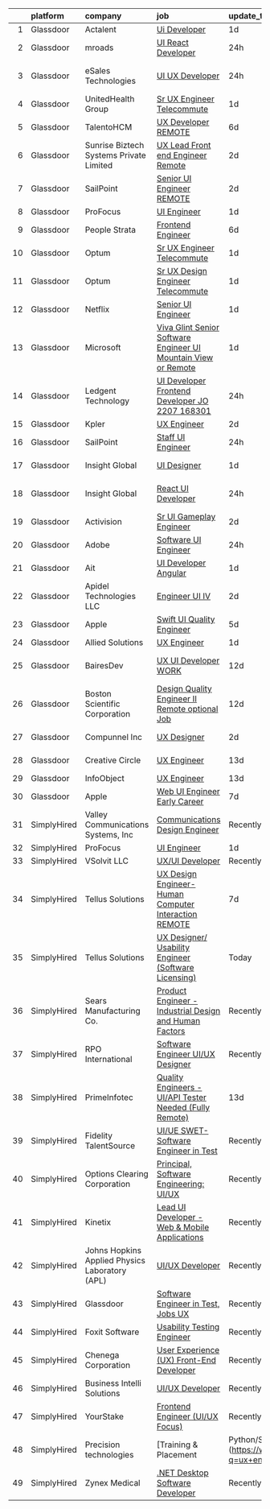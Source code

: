 

|    | platform    | company                                        | job                                                                                                                                                                                                                                                                                                                                                                                                                                                                                                                                                                                                                                                                                                                                                                                                                                                                                                                                                                                                                                                                                                                                                                                                                                                                                                                                                   | update_time   | location                |
|---:|:------------|:-----------------------------------------------|:------------------------------------------------------------------------------------------------------------------------------------------------------------------------------------------------------------------------------------------------------------------------------------------------------------------------------------------------------------------------------------------------------------------------------------------------------------------------------------------------------------------------------------------------------------------------------------------------------------------------------------------------------------------------------------------------------------------------------------------------------------------------------------------------------------------------------------------------------------------------------------------------------------------------------------------------------------------------------------------------------------------------------------------------------------------------------------------------------------------------------------------------------------------------------------------------------------------------------------------------------------------------------------------------------------------------------------------------------|:--------------|:------------------------|
|  1 | Glassdoor   | Actalent                                       | [Ui Developer](https://www.glassdoor.com/partner/jobListing.htm?pos=114&ao=1110586&s=58&guid=00000181fb7c1a35b9ada16c30c371d8&src=GD_JOB_AD&t=SR&vt=w&ea=1&cs=1_796f34ad&cb=1657781623948&jobListingId=1008000453537&cpc=8795CF9063CD573D&jrtk=3-0-1g7tno6plkhor801-1g7tno6q4imbe800-2066d80aec92f782--6NYlbfkN0ChYVx_I3yfZ_JDY3EFoivtqvi_stwnZ_kRt8Dowt_l_d1ydueao4NE-oUleRJ4yhji_br95_yv0hM7bLBr-LoO78_X2ou24Aqz4LPb33FWYMI7gVKraETUsDuiM3tunB_HKyCvujNKjLBljFYPDXE5LDFAiLwH91_Lyk4bL9XGnQVp1KGF9pIBhn89HrtB6FAbXcwMSpKfcGLqelUfVGl44gnpaJjV8SRJaZvjCkGbo6r7iovgSA5Ii2YfbnRolFR3CaB1Pk0OKAAKbNVvEmgnz_BKWVCQKKNTfRAuUo99uKDhALIpD6xfcET18NayS8oNpVfMWvxp_K_q-fe5BgTGLfivoWyaHmglxpCCxN8DI2Fv8ywW6c_0qxVNVBYt8XEOUn9XC6Jpi4TSf6QJuKeTIJf6dtqFqRrqadNNIQbSch3mLzsniA-TzUsb0eb-0EcDwT6NxTaYhXZwXkOIFAxKtLAKGAQyW7scpQ14qsfJxagnFSYuYMJraCDjpyX6BCZgR1mmkaCcxQ-eL54qX4fZxiHawLElPqjPkocPgSDvqLT2URyXejBapmdu5J2ZxfeWvVEw8Xx8cuiTksHxn3qMqptaLlCRBPdmkyn6__5f8GKkFK51SEJX6M0fg7IYDf6iOZV5s3AL1jNNWr_5IF-QzXwSMPpixEtuB1z1awi61ifswwjTqs5yNnWx26vlDGlWdGdue96i5DC4R15SkiFDuUnYv6uYHvL7_SX2vtF8SAYXbWB_oKvpSGL4atfGH8oW-2hXuZlmqpIUdvVYGw7Zi82JSI0OIaNVIR948NUKqqG4GLUPb-pmlR5rSC_mky5voxo0tK1T-zpXhpl0U2eQPEb3ddOifDxAa8rbcbyrptDOP2-kX1DKs-JxVIa0YCm-RN77KhjAzDZc0_wx8WWM_vizn_x21eqq-XkKSWpq3e2jP8LfsJ0qrToyEmFknfbuQuBCIli-Paq2n3fnHXSDj17c8RnK3hg%3D) | 1d            | Sterling, VA            |
|  2 | Glassdoor   | mroads                                         | [UI React Developer](https://www.glassdoor.com/partner/jobListing.htm?pos=104&ao=1110586&s=58&guid=00000181fb7c1a35b9ada16c30c371d8&src=GD_JOB_AD&t=SR&vt=w&ea=1&cs=1_5f0426d7&cb=1657781623942&jobListingId=1008002559430&cpc=9DC6E4D8324653EE&jrtk=3-0-1g7tno6plkhor801-1g7tno6q4imbe800-6866391cff9efb80--6NYlbfkN0CAgjjGr4XpgOJqds2w5cxKWY20t59WaLgglXJzQDpVV9oA2aon0RVb12f-nK8Mx0GaEpOMwjTMqwYkNLOe_5-bPKzSzlx4P9xwqeEpTXouYCSmMjR-7FnOVLMmqy7WnBUJgfalejUu-nGRYl1xXdgi3ZFtooXSpWOSCtEtNCannuTR5Zq1HH_-TqZCyFUC8fkNErW5JPWzPL_z4cPaBqrKFQp__te5FPRUrls7SbP8GYczTWG8oKYEnRloErWNA2l27TXindTUnWWjueMKnYBv0pt9TxgV5GkcFwCteoa4AluhaY1OWM2pyEecB2cmLunfad5ulhVvD3EbyH9jlX6WU6GRHRCiXi0Ek6FZO5gOo0QZXT1gcKk_k_e5gbVJAIQvn-1wAhb8MpTiDHLDr_Y1u4hdRh7m1Sis30f-7ET2J9OI11onzPXuI47XNurWRhDjIPBMSeEHLMr_PAPGrVb382cJ6Lb_Y4p7NBPN4GmlCN4yKHuxobLoPRKrfXZdY_E%3D)                                                                                                                                                                                                                                                                                                                                                                                                                                                                                           | 24h           | Dallas, TX              |
|  3 | Glassdoor   | eSales Technologies                            | [UI   UX Developer](https://www.glassdoor.com/partner/jobListing.htm?pos=117&ao=1136043&s=58&guid=00000181fb7c1a35b9ada16c30c371d8&src=GD_JOB_AD&t=SR&vt=w&cs=1_b5fbe86c&cb=1657781623949&jobListingId=1008004259182&jrtk=3-0-1g7tno6plkhor801-1g7tno6q4imbe800-b268634f0696299a-)                                                                                                                                                                                                                                                                                                                                                                                                                                                                                                                                                                                                                                                                                                                                                                                                                                                                                                                                                                                                                                                                    | 24h           | West Babylon, NY        |
|  4 | Glassdoor   | UnitedHealth Group                             | [Sr  UX Engineer   Telecommute](https://www.glassdoor.com/partner/jobListing.htm?pos=106&ao=1110586&s=58&guid=00000181fb7c1a35b9ada16c30c371d8&src=GD_JOB_AD&t=SR&vt=w&cs=1_90efafcb&cb=1657781623944&jobListingId=1007999639349&cpc=47CFDC01B3F81FAC&jrtk=3-0-1g7tno6plkhor801-1g7tno6q4imbe800-12b020a5b1c6a6ca--6NYlbfkN0C8O9VKdOj_1Zh75e9_CvYhSsWVxS1Pvi5WUWhsf4w7FOycHcR50Ta-CQORLM6vDVfscXUl9aUy1JOabx_oMsPxtZWfDdZ_taYgUOX8Iow6BWd92x7CIXsFc4_mxp_c6KaXaafmE5bhTJ6KCLB220HceLixkc60HhZugQ2coGXLiyb7VeXvEmwQJMYuWunnQHFtRyBGnT_l8NIjHyetCsnYR-T_KtGn_xU58Kwo8NBLSSqFn8mUC6IzbRbQsaWoFQyer_ZzzzY6B3AsB7rDuWNh9MtUZulIn4NQNDo3KAMOI-iafm_-U9rnX1fm8-Q66t3JEpBmHOfjXhcfHcvsMbc4YKh3FwaiSnt4-dWnVEUXwTVxik3f92UbSNWSKZGU71p6y9wwl_uAMbP2A1BwNkzlNDjXOVfydu7nfP3lsGwCqwOfimLWzSTO)                                                                                                                                                                                                                                                                                                                                                                                                                                                                                                                                                                   | 1d            | Little Rock, AR         |
|  5 | Glassdoor   | TalentoHCM                                     | [UX Developer   REMOTE](https://www.glassdoor.com/partner/jobListing.htm?pos=113&ao=1110586&s=58&guid=00000181fb7c1a35b9ada16c30c371d8&src=GD_JOB_AD&t=SR&vt=w&cs=1_912489c7&cb=1657781623947&jobListingId=1007990640377&cpc=C4A69CCDBB3B9599&jrtk=3-0-1g7tno6plkhor801-1g7tno6q4imbe800-69e601a1d98ac21e--6NYlbfkN0C_SycDmnNWjSnOfNojf-KZh-yXpPzkmZZ6wpMZhR9zB5dLKAJ7UQnWo9NBJTHUaTPuSHqOCgApo8QdfvrvjzZn0SI-ozTqJGpGWm-40dkSe3zrAjRr0NeVOoRed2eJOzPg5ROAdxliP7xP8Xve5q545qfucAXXWCjkkBCm5-2lBpoIoFrWhHeoobabUFv5TuyI8_NyjCwVzif17yFB6wBiAMpTV_PsYaxl3Ti4oBpf-sGdKeNmmgn9A0w3v9EP5_XUaMc3OBXrLNedAxY_a9jPoeF0I1ficAKGcLpFY-y7SF8_bnE4gSLtOfnNuarwtXaUc5z_nlcjh2cqPGQWMStyMEfVvWBGf6VA6iUcXxoKaEO-tvHmd4U3xqZ2xLjsNQrjYPy0TFaQaFmDfPNs_RSKORV6b7utlTG79Ql_HUKt_bryowEPZYYFv8LtzCpX6xfjR9rXr4wiJsM3BWH35TIVfzJDDsIm-RAglFOY22aIYQbe9DMKXvXfoW0MIATFYrqG6BQJVcVY2ID4CZYvmGkUHtBwtBfTOyF3_fs6zkTzmhvnUsoT5mWgpUY8P5pIB20%3D)                                                                                                                                                                                                                                                                                                                                                                                                                             | 6d            | Tysons Corner, VA       |
|  6 | Glassdoor   | Sunrise Biztech Systems Private Limited        | [UX Lead   Front end Engineer   Remote](https://www.glassdoor.com/partner/jobListing.htm?pos=103&ao=1110586&s=58&guid=00000181fb7c1a35b9ada16c30c371d8&src=GD_JOB_AD&t=SR&vt=w&ea=1&cs=1_0d91c1a4&cb=1657781623942&jobListingId=1007997893302&cpc=9908D8D4413DBB8A&jrtk=3-0-1g7tno6plkhor801-1g7tno6q4imbe800-c5b56a3847f9c7d1--6NYlbfkN0CB5V9pKc9dSiWkDOidb3xEy-kN2PCpaZveSm6yQI6kq-7KBZtckO1rVmn7ljZ2wfJwjkj5EoXAVgOOFFJzqjT4UtvcJ69xPGNDUjeUQSIDgoaMtQlIHt4jvpJs9Ls7-y5lN5cvGOp6CFvU13-hf1HycExQs7_JkCVDm2hresv0aSPOUuHMH_fg9LCNDK56BuQ8guKGZvzW5jnlL1_Mh7AeRRI_UV-qqBdNjhOileD9UMhLv7wBtTc8wv0hTq2E5LTTRud17vTazrNNBAS9zSaPA86V-0dy9Gdk4rm154r2q0SSHrMbxuAoAoa_5CPxPr1xui3SLM20Mg9MKVoZnOJgHzOJ0ZIjTKzpk3wuRTTXsqOdCGHBogULJisduDlUytpaPCcvmmqYGhKtANm_E6kA4CUpplXoMUcMBbkxbmP-O4Sh85gVnSMlAEnWppXONRLDptJJDoTjRudpo9-Lj3QWfA7Xd_eIro5TEBlixXpvb4OGwOTEhsXfU0li2i2Ck6f_OhcCV6jMFgazgIgDIaqL)                                                                                                                                                                                                                                                                                                                                                                                                                                                      | 2d            | Remote                  |
|  7 | Glassdoor   | SailPoint                                      | [Senior UI Engineer   REMOTE](https://www.glassdoor.com/partner/jobListing.htm?pos=102&ao=1110586&s=58&guid=00000181fb7c1a35b9ada16c30c371d8&src=GD_JOB_AD&t=SR&vt=w&ea=1&cs=1_b236ab0e&cb=1657781623941&jobListingId=1007997950653&cpc=C4A69CCDBB3B9599&jrtk=3-0-1g7tno6plkhor801-1g7tno6q4imbe800-da746abb82e598a9--6NYlbfkN0BWug6gvaDrKE_xqA98tMcayc5-27cNW3yaEpb9ne-uVwYUiDOdfuA0JB_4EmToeSQNKRGJn_mxcKaiYWs0QHVM9qcqFYQp4pJp7b-sKOEAPQGJaRfu2IQeFcJ_UhIm7j5qXlBUdIuO11klCVdEv-uMxUlYDHMoO-UhyfSPFF-hNU8j_JgI-UtLPEnIZFmtSieQXTJdg9FFO_DnENf1xn4NV6JtcDNNub1ycZP3jagInDzvr65r5957Ps_S2HKMFuk5TWSHp7vmRZpkCZB6xTxENwVwp9UHvNTArO-GcFrwDWq0JMU-aLguCVxaK4jFczG-wJXrDiAmgU9mLa1n8OUIiArgVKepQ6_5fUB_NMI7KpCDWPGWlfEwlRd5VFggpWE4n8Q185QTTo42uA6NMGfsbl4vzj3q8u-p7r8UCt9wXnw4sR1Pg1yreETzD4bLDQfl7WrXIglv37E9U6tIaXx0E2Sckc31jR9xNRYab2VmdWsToQRYaLpo1PeigB60WAs%3D)                                                                                                                                                                                                                                                                                                                                                                                                                                                                                  | 2d            | Remote                  |
|  8 | Glassdoor   | ProFocus                                       | [UI Engineer](https://www.glassdoor.com/partner/jobListing.htm?pos=115&ao=1136043&s=58&guid=00000181fb7c1a35b9ada16c30c371d8&src=GD_JOB_AD&t=SR&vt=w&cs=1_cc084bc0&cb=1657781623948&jobListingId=1007999331536&jrtk=3-0-1g7tno6plkhor801-1g7tno6q4imbe800-bb05456afc015d5e-)                                                                                                                                                                                                                                                                                                                                                                                                                                                                                                                                                                                                                                                                                                                                                                                                                                                                                                                                                                                                                                                                          | 1d            | Oregon                  |
|  9 | Glassdoor   | People Strata                                  | [Frontend Engineer](https://www.glassdoor.com/partner/jobListing.htm?pos=123&ao=1136043&s=58&guid=00000181fb7c1a35b9ada16c30c371d8&src=GD_JOB_AD&t=SR&vt=w&ea=1&cs=1_b6c2fc96&cb=1657781623950&jobListingId=1007990410033&jrtk=3-0-1g7tno6plkhor801-1g7tno6q4imbe800-bc447331a48fa33a-)                                                                                                                                                                                                                                                                                                                                                                                                                                                                                                                                                                                                                                                                                                                                                                                                                                                                                                                                                                                                                                                               | 6d            | New York, NY            |
| 10 | Glassdoor   | Optum                                          | [Sr  UX Engineer   Telecommute](https://www.glassdoor.com/partner/jobListing.htm?pos=127&ao=1136043&s=58&guid=00000181fb7c1a35b9ada16c30c371d8&src=GD_JOB_AD&t=SR&vt=w&cs=1_24b11abd&cb=1657781623952&jobListingId=1008000004779&jrtk=3-0-1g7tno6plkhor801-1g7tno6q4imbe800-ad1f4ff3cc7e7ce2-)                                                                                                                                                                                                                                                                                                                                                                                                                                                                                                                                                                                                                                                                                                                                                                                                                                                                                                                                                                                                                                                        | 1d            | Plymouth, MN            |
| 11 | Glassdoor   | Optum                                          | [Sr UX Design Engineer   Telecommute](https://www.glassdoor.com/partner/jobListing.htm?pos=129&ao=1136043&s=58&guid=00000181fb7c1a35b9ada16c30c371d8&src=GD_JOB_AD&t=SR&vt=w&cs=1_cd7a43bf&cb=1657781623952&jobListingId=1008000004218&jrtk=3-0-1g7tno6plkhor801-1g7tno6q4imbe800-36ff849673fe846e-)                                                                                                                                                                                                                                                                                                                                                                                                                                                                                                                                                                                                                                                                                                                                                                                                                                                                                                                                                                                                                                                  | 1d            | Eden Prairie, MN        |
| 12 | Glassdoor   | Netflix                                        | [Senior UI Engineer](https://www.glassdoor.com/partner/jobListing.htm?pos=125&ao=1136043&s=58&guid=00000181fb7c1a35b9ada16c30c371d8&src=GD_JOB_AD&t=SR&vt=w&cs=1_2303f2ed&cb=1657781623952&jobListingId=1008000809468&jrtk=3-0-1g7tno6plkhor801-1g7tno6q4imbe800-72133e1695bf7336-)                                                                                                                                                                                                                                                                                                                                                                                                                                                                                                                                                                                                                                                                                                                                                                                                                                                                                                                                                                                                                                                                   | 1d            | Los Gatos, CA           |
| 13 | Glassdoor   | Microsoft                                      | [Viva Glint Senior Software Engineer   UI  Mountain View or Remote ](https://www.glassdoor.com/partner/jobListing.htm?pos=130&ao=1136043&s=58&guid=00000181fb7c1a35b9ada16c30c371d8&src=GD_JOB_AD&t=SR&vt=w&cs=1_50f7f4ef&cb=1657781623952&jobListingId=1008001284974&jrtk=3-0-1g7tno6plkhor801-1g7tno6q4imbe800-078884c44da3e4a2-)                                                                                                                                                                                                                                                                                                                                                                                                                                                                                                                                                                                                                                                                                                                                                                                                                                                                                                                                                                                                                   | 1d            | Mountain View, CA       |
| 14 | Glassdoor   | Ledgent Technology                             | [UI Developer   Frontend Developer  JO 2207 168301 ](https://www.glassdoor.com/partner/jobListing.htm?pos=111&ao=1110586&s=58&guid=00000181fb7c1a35b9ada16c30c371d8&src=GD_JOB_AD&t=SR&vt=w&ea=1&cs=1_1992fa96&cb=1657781623947&jobListingId=1008002918846&cpc=0FE1F5EA2BC84A01&jrtk=3-0-1g7tno6plkhor801-1g7tno6q4imbe800-26605a39d60ceb05--6NYlbfkN0BhfrGGbcblirJ0_oD-V1jJ9SBvie1turFDKTAe6KCgNxcglQf_GDNs19Mxti6n_SrQpJCZF0pKHqEud2ffQOFflNbQ6biaTp3nvjuPN8WhXRlTZas-sx6lhuyIRc4tS19qNgyrH1Rgk6X9bj6KL_zcKNGhJE5YqdZu4MbYt8Toyh3begPVuC-EpAERltfoqNDV4xkZH_RF2AjGZ-lJjakkQVpAP3BUTz22nFVc1AL9izK6ojhWFo2-PEwzSBL8BOMmRJ--XryTx11ojX76N8jlUwovTopvPcGDSHvfxwLvkK74ckut-ba4eYNkYhPCtcaYWkIGNvM-FcrZyc1fd9yj9VMydsFU7rpsDdhHXElzaJijopXULE5WiLijdKPfHSrU-zL1VMv6242DvKfKX23KCqkO8VD2SXYWdGBOo99TL4WbIxJROAw_Le5CJt2UjSI5UynUkEk-Nn_m1If9uqfYJVrlrqMjllKzroXMVK7glZN4Gkr2hBIoSZDvwItVxvGEYhbpruIE2v280X123l8h36AiwDsJmN83kkVjLTLXY0cSCW0ZB4XAtpWi7wzX3W7S91a8a3Q1eSlOnDq6sG2YdBtvw1a05cHrANqDOcTSrleyHjZ4Rma0wGF_drTGEbm9QgwjzBiOaMAZeaml1bJ-nLn6SC1hwkI%3D)                                                                                                                                                                                                                                                                                           | 24h           | Irvine, CA              |
| 15 | Glassdoor   | Kpler                                          | [UX Engineer](https://www.glassdoor.com/partner/jobListing.htm?pos=116&ao=1136043&s=58&guid=00000181fb7c1a35b9ada16c30c371d8&src=GD_JOB_AD&t=SR&vt=w&cs=1_455bf327&cb=1657781623948&jobListingId=1007997138501&jrtk=3-0-1g7tno6plkhor801-1g7tno6q4imbe800-23bfe8ff6ca6c969-)                                                                                                                                                                                                                                                                                                                                                                                                                                                                                                                                                                                                                                                                                                                                                                                                                                                                                                                                                                                                                                                                          | 2d            | Remote                  |
| 16 | Glassdoor   | SailPoint                                      | [Staff UI Engineer](https://www.glassdoor.com/partner/jobListing.htm?pos=118&ao=1136043&s=58&guid=00000181fb7c1a35b9ada16c30c371d8&src=GD_JOB_AD&t=SR&vt=w&cs=1_951104a1&cb=1657781623949&jobListingId=1008003643536&jrtk=3-0-1g7tno6plkhor801-1g7tno6q4imbe800-d623994bfb515516-)                                                                                                                                                                                                                                                                                                                                                                                                                                                                                                                                                                                                                                                                                                                                                                                                                                                                                                                                                                                                                                                                    | 24h           | Remote                  |
| 17 | Glassdoor   | Insight Global                                 | [UI Designer](https://www.glassdoor.com/partner/jobListing.htm?pos=112&ao=1110586&s=58&guid=00000181fb7c1a35b9ada16c30c371d8&src=GD_JOB_AD&t=SR&vt=w&cs=1_0f160c73&cb=1657781623947&jobListingId=1008000759336&cpc=FD1C1DA32C38CFA7&jrtk=3-0-1g7tno6plkhor801-1g7tno6q4imbe800-95fb21977c6aee99--6NYlbfkN0BKkHZu3wF05EeDimN_p6sYpKCMArvwa95YdH7UpkaBCqc7l59ErwqcMGPwa_bsWfIiZcv771l-yx5OvX54cbH8G72ltdf8z0CnZk-8rCRP7l9ZA4R_yVAt66VEZnTCdKQKVhwCP-Q4Hpr0CBBeN7rDdIpBNEn8TG42vWBte-AEH1AKCYPQ0Fqng-mcTOW_Xy7mGYMA0h2epk9kNyo6q2SVS4RiDuScncCaAvaniyWYStgWzWsrgyUVel1wvkA11rTi_EUytIsq2XyUn6LeEDEmowgYKSwKr6hT9vgoacM9PT6uMZauExZl99FbfXTvC5f5jM8ywOKkvDpV-Jt8m34xpU8HLpaH0yMfitju1xzut2LDEMdnDY80A8x2FNLbKvUCTdIL4KWiMXVsQj0ILGvYzORrvqsCZGZ6sQh3nl4zXO9O9HRn0cHn7OEB0VxsxuQsyEZzuDoZ8yRzMpEAxbadrKfb_jjcdCxj8wfMA5ERP9zBXhvXmdML)                                                                                                                                                                                                                                                                                                                                                                                                                                                                                                                     | 1d            | Newark, NJ              |
| 18 | Glassdoor   | Insight Global                                 | [React UI Developer](https://www.glassdoor.com/partner/jobListing.htm?pos=109&ao=1110586&s=58&guid=00000181fb7c1a35b9ada16c30c371d8&src=GD_JOB_AD&t=SR&vt=w&cs=1_624ea55d&cb=1657781623945&jobListingId=1008002427249&cpc=C4A69CCDBB3B9599&jrtk=3-0-1g7tno6plkhor801-1g7tno6q4imbe800-60ed50c68d9fa877--6NYlbfkN0BKkHZu3wF05EeDimN_p6sYpKCMArvwa95YdH7UpkaBCqc7l59ErwqcT6HR_uhevHyBhXoMF_y6vLNUwVZX52IWEDHeV4Ky9-MBH2N97aj-A-NmUhcJxrYsehAVhkQikErp6MvidsDOYWV5PETvESOEmqngrt9iA-kDuO1wPMJ-PqXwEgAazw2yCg0891EvMJ60foXFhpEs7eVPIZLwW3MS3f55RH5IzFjaMoot04vNP02Q5CKJHSn9Zd80tYeLrFjKpS8yfUZ3Uy993-5BZzBaawVzNh4VpoYnY5Txyc8PsO0hApfmcA1iX8FyjLzTWYCvAiw9DqI6x6Ar58FEzVmkOHI6HsnEWOsaEAwDvUxwcYtMV74zOVkj2mOIHI3X1Zhmdg5QSaEgkbb9EN9j8wnZy1MEM7xnu9ULoXYmbguZrK8RTyw2CGQjCXX_HGHTv87JTSQ8KwBScidgw5GBzkclQoSJy5l4FehnSKVboY2LFA%3D%3D)                                                                                                                                                                                                                                                                                                                                                                                                                                                                                                                  | 24h           | Maryland Heights, MO    |
| 19 | Glassdoor   | Activision                                     | [Sr  UI Gameplay Engineer](https://www.glassdoor.com/partner/jobListing.htm?pos=119&ao=1136043&s=58&guid=00000181fb7c1a35b9ada16c30c371d8&src=GD_JOB_AD&t=SR&vt=w&cs=1_cae67415&cb=1657781623949&jobListingId=1007997831611&jrtk=3-0-1g7tno6plkhor801-1g7tno6q4imbe800-c60b0eacbbd795e0-)                                                                                                                                                                                                                                                                                                                                                                                                                                                                                                                                                                                                                                                                                                                                                                                                                                                                                                                                                                                                                                                             | 2d            | Santa Monica, CA        |
| 20 | Glassdoor   | Adobe                                          | [Software UI Engineer](https://www.glassdoor.com/partner/jobListing.htm?pos=121&ao=1136043&s=58&guid=00000181fb7c1a35b9ada16c30c371d8&src=GD_JOB_AD&t=SR&vt=w&cs=1_52b374b8&cb=1657781623949&jobListingId=1008002518777&jrtk=3-0-1g7tno6plkhor801-1g7tno6q4imbe800-4228202f15babf3c-)                                                                                                                                                                                                                                                                                                                                                                                                                                                                                                                                                                                                                                                                                                                                                                                                                                                                                                                                                                                                                                                                 | 24h           | San Jose, CA            |
| 21 | Glassdoor   | Ait                                            | [UI Developer  Angular](https://www.glassdoor.com/partner/jobListing.htm?pos=122&ao=1136043&s=58&guid=00000181fb7c1a35b9ada16c30c371d8&src=GD_JOB_AD&t=SR&vt=w&ea=1&cs=1_1ce81097&cb=1657781623950&jobListingId=1008000038156&jrtk=3-0-1g7tno6plkhor801-1g7tno6q4imbe800-c7bae3abfc922e37-)                                                                                                                                                                                                                                                                                                                                                                                                                                                                                                                                                                                                                                                                                                                                                                                                                                                                                                                                                                                                                                                           | 1d            | Remote                  |
| 22 | Glassdoor   | Apidel Technologies LLC                        | [Engineer  UI   IV](https://www.glassdoor.com/partner/jobListing.htm?pos=110&ao=1110586&s=58&guid=00000181fb7c1a35b9ada16c30c371d8&src=GD_JOB_AD&t=SR&vt=w&ea=1&cs=1_5c77b8bb&cb=1657781623947&jobListingId=1007998149746&cpc=F41FEAB56D215062&jrtk=3-0-1g7tno6plkhor801-1g7tno6q4imbe800-48bab4056eff18dd--6NYlbfkN0C-xuqgdbktDILJoi_o42Ntwte-sxNwJl4lq25EOjgqY9QdTvxhiZuU73FoiVdnOk4UdS7OWs5-2M-BMso7JSCR9Jr_7Tza_AdFvzVNvRFfcDaq-zy1zLIoANyAHq9DhMIUQ4DYRE7PYX-12qQvRxqI2Ys07Lqnse3Xk-7z5mIKOygDrPRDBJyfRRZQ5SQyAN4GczW4K3NdvczloyXQi5W2dDux_RX-SIOio8dvNLge1qBOPZqBB48cSBCCAGPGoSdULlpMHE4MqXaJbiuNA44lEY_tsYpWWjIcQQdzO34osFRPYKks3DDAj7YuIdomqm_uhinWpzKL-QbpFMUo28xYjOs4iEh55Ii38fg3Hz-lShs5GdOGhjdNZNU8AgvIH2RNFzDQHHxJifkHXgGv48EDZUQZayM1wi2ZRgRQoUY5O-Y7l4uGCWyaUszEwnVhUIM8ChLe4d80qz3Ez2nF7X9C7IlYhK8dFC_MxLj4PMQ61JC7f_FS4IgZbLp_yrTZ7Wg%3D)                                                                                                                                                                                                                                                                                                                                                                                                                                                                                            | 2d            | Remote                  |
| 23 | Glassdoor   | Apple                                          | [Swift UI Quality Engineer](https://www.glassdoor.com/partner/jobListing.htm?pos=126&ao=1136043&s=58&guid=00000181fb7c1a35b9ada16c30c371d8&src=GD_JOB_AD&t=SR&vt=w&cs=1_40aa72ab&cb=1657781623952&jobListingId=1007993161117&jrtk=3-0-1g7tno6plkhor801-1g7tno6q4imbe800-b97a1da94dd18ac0-)                                                                                                                                                                                                                                                                                                                                                                                                                                                                                                                                                                                                                                                                                                                                                                                                                                                                                                                                                                                                                                                            | 5d            | Cupertino, CA           |
| 24 | Glassdoor   | Allied Solutions                               | [UX Engineer](https://www.glassdoor.com/partner/jobListing.htm?pos=120&ao=1136043&s=58&guid=00000181fb7c1a35b9ada16c30c371d8&src=GD_JOB_AD&t=SR&vt=w&cs=1_0613960b&cb=1657781623949&jobListingId=1008001093523&jrtk=3-0-1g7tno6plkhor801-1g7tno6q4imbe800-acb136908fd717c2-)                                                                                                                                                                                                                                                                                                                                                                                                                                                                                                                                                                                                                                                                                                                                                                                                                                                                                                                                                                                                                                                                          | 1d            | Carmel, IN              |
| 25 | Glassdoor   | BairesDev                                      | [UX UI Developer WORK](https://www.glassdoor.com/partner/jobListing.htm?pos=107&ao=1110586&s=58&guid=00000181fb7c1a35b9ada16c30c371d8&src=GD_JOB_AD&t=SR&vt=w&cs=1_a2a1a8ea&cb=1657781623945&jobListingId=1007976973474&cpc=2CAED5C921A5F994&jrtk=3-0-1g7tno6plkhor801-1g7tno6q4imbe800-1121d6b3f62d0afd--6NYlbfkN0BfEGkshao4EhrCCf7LYqKO8VNtf9vkQrewuI3DmTR_-FNjQOZq6FDCm1wcPTrdsPeLD4KSjDNPHHuW3mfDkpZ_7A-1Am9oZ8_E-IZf_uQpGrEemU-59oJPy2OPaNsbrhcGzRCwq34QdDNY0xaw_BC0_-K4dEZy6OovKGTrs44ANbN6L7MJ7gajdIezR5eCos2e63O2PZfDlSLIyDbpXzrT9cZqlyaZkuo0C9un7BqIoojAhnu38AWgKajNOdMbYpZAj2oVQFzWJvS-aHvnhkpCqR9HtEfYaVAW3R_5N8kWusv3JZKkCt9YWTpvjX9xlhEKUSw0kQJrqGE8ZiynYKsLJowomZCJB_P4i7vLD2-GFDR-Mn2_n8ZqSHFaSkC0Qbs-wslxn6S7lkyOlonBao1w3XrOzs71I0TaBdHE15Whpd4nhVeMaaG9Csqp1Xln90CUGubyi6QkmUyOCrAXH4p3YOdcq2g2u5YgoYqErdgi9VKxgrO-K5WdefRxbFVubGlbYRXPlHDYDk4CVQlGldQ7S3ZbtW4hwl6DZQhzjV0GX_1_-R6OO5hQeVZT_ddIfpU8w_U5dysNTiYieYpH9Z6h)                                                                                                                                                                                                                                                                                                                                                                                                            | 12d           | Los Angeles, CA         |
| 26 | Glassdoor   | Boston Scientific Corporation                  | [Design Quality Engineer II  Remote optional  Job](https://www.glassdoor.com/partner/jobListing.htm?pos=128&ao=1136043&s=58&guid=00000181fb7c1a35b9ada16c30c371d8&src=GD_JOB_AD&t=SR&vt=w&cs=1_8758a4b7&cb=1657781623952&jobListingId=1007976195536&jrtk=3-0-1g7tno6plkhor801-1g7tno6q4imbe800-2b199552b9fa1c23-)                                                                                                                                                                                                                                                                                                                                                                                                                                                                                                                                                                                                                                                                                                                                                                                                                                                                                                                                                                                                                                     | 12d           | Arden Hills, MN         |
| 27 | Glassdoor   | Compunnel Inc                                  | [UX Designer](https://www.glassdoor.com/partner/jobListing.htm?pos=101&ao=1110586&s=58&guid=00000181fb7c1a35b9ada16c30c371d8&src=GD_JOB_AD&t=SR&vt=w&ea=1&cs=1_a40a8b0b&cb=1657781623941&jobListingId=1007998176515&cpc=6945AE2F4B03E059&jrtk=3-0-1g7tno6plkhor801-1g7tno6q4imbe800-d3c6018ed0f5b0dc--6NYlbfkN0DU7hgtDhmC-fI0i-N7DqaBmluWfFdS70gHoSazL13xmWvawYKyBf6hJfn4kHMMgqBwRULVmINqKD48hjSe6BSE3a5yJEzzo_Ie_gxKL3pPx3buOIcevZBy7jLdB-BVfTV7dtopA-F46UNoZAwoEz2auRuVlv2Cl0tAEOZhAIjJmLohBW_7Zx7oYFxvwrmBL7z3hNsg55ot6j9J59Fhs33XZQOJghRfJOvzQGbJ8Bk0fG5uhfHBa6l_q229GoFL5F7YmDotCYKRInnmhUQiRWb8ODssm-lW672kvjwHJBWRv8Xs7GfBs-FSrryj-PR7mq7t1KsfQOSb8lumsAq8vGn3lAPXjt17ACKK0gA4y1eyVPIqYHe_UMcsARr9-kXXRhGtJ3JyZ0DcczKAALhOu41gyuuuc4H0iSEbHB4Cvma7w_Yn11aPZXzcxwf6cQY9foow12JiKZbzNDjutNpe1gp-fE3is3rTFjU-v_gjwtg7h0F7NNxqWvu__CpC5XsemRM6ft4qiRlFBJkBxH1xxKNw)                                                                                                                                                                                                                                                                                                                                                                                                                                                                                | 2d            | Westlake, TX            |
| 28 | Glassdoor   | Creative Circle                                | [UX Engineer](https://www.glassdoor.com/partner/jobListing.htm?pos=108&ao=1110586&s=58&guid=00000181fb7c1a35b9ada16c30c371d8&src=GD_JOB_AD&t=SR&vt=w&cs=1_804ebc95&cb=1657781623945&jobListingId=1007972850969&cpc=47CFDC01B3F81FAC&jrtk=3-0-1g7tno6plkhor801-1g7tno6q4imbe800-34e18edd72c9fd21--6NYlbfkN0BPwlZa85gbT4Q3XYQoU_uQn0Qmw9zd_9UNfmcwtqAVud1yvyq1Z4UAlx1bxhDUi3JxGw0NwZsHt8fbQF4rkRonjuILA-NpXs2vk3JkS-TrzOWizQrJRHEzK82EnXBz-ldVUh4FvCqmgLqOBuH8anUr5olTyb3_94mp_Uhjr0o3U2omvQFukGuUHPyzmhbFHIT3qLUj5gnlsQno3ljsIvgGoykgilh39KakC-looX28bLpda111qUQBwg6HLqjVH1ECIwjCs7MSlL6mdooWa3HlDl6j9AOOOk1vW0_MLeWbweZPgzMdDulYw5ytWeR2ZVwrCczjSdhNH5epxjqm_cQ3GzeOc-_WCH8Pwm8SqTO-CYMPVS48zWhhPHtmMT_jCmItJVgtoeMe9NE_8nU4fw6HCMiOhJtTyJEuKPq4rTDCRlrXR6i6ul_RXo-mBV6wHer2HunAuhWYxBCmM1UL7LMve2p9N5Wok2sxsyD0GQNI_6NAoqBBqJagiACrbQyUHxEjQmyMQt71Nw%3D%3D)                                                                                                                                                                                                                                                                                                                                                                                                                                                                                         | 13d           | Playa Vista, CA         |
| 29 | Glassdoor   | InfoObject                                     | [UX Engineer](https://www.glassdoor.com/partner/jobListing.htm?pos=124&ao=1136043&s=58&guid=00000181fb7c1a35b9ada16c30c371d8&src=GD_JOB_AD&t=SR&vt=w&ea=1&cs=1_d29de5ba&cb=1657781623951&jobListingId=1007973254854&jrtk=3-0-1g7tno6plkhor801-1g7tno6q4imbe800-eafc0205ff66aa85-)                                                                                                                                                                                                                                                                                                                                                                                                                                                                                                                                                                                                                                                                                                                                                                                                                                                                                                                                                                                                                                                                     | 13d           | Remote                  |
| 30 | Glassdoor   | Apple                                          | [Web UI Engineer  Early Career ](https://www.glassdoor.com/partner/jobListing.htm?pos=105&ao=1110586&s=58&guid=00000181fb7c1a35b9ada16c30c371d8&src=GD_JOB_AD&t=SR&vt=w&cs=1_eb691d34&cb=1657781623943&jobListingId=1007988604922&cpc=654405A9B1E0A9F5&jrtk=3-0-1g7tno6plkhor801-1g7tno6q4imbe800-ae04aeb5feb59ae3--6NYlbfkN0BvKrLyj5gPmtZO9T8euul8TCxuuKNOtzRJOomxnwSEodTz2Bc-sPZlADHp0xxmf8Ugz10IzNF6fWkt1yEUWdkCySpbdauG-eZtLaDfGRnX75GgNd-GgpVzZ0KPCcmfzmV617ix-Q5tyBgH_li_raOlJv3svq-2-FWwV6E9z7-AXtVYoAE8EXFzmDzSqZGs05teFZMitogMGNb1pLi9dFAzsSMag3hc_m6IAVLwE0gm9SlSPFzLJj-r2tsqE8XuCKqe30btzr6ljKWrhFj1uZBoH41JJJL6UGZZgkyVaRTldy5DvHmwKgmG6fJw-AarpUc8vLmdysp7ZBrCRS8wgGMSAZIHJ1IocZxuTqDQSLWlX69MGQ1MyeyhiZu4GMznzdaMvk6PSDdlMQyTKUlB2hdWTVf6Vac0DnwCZKNOTMLQx65CokhsBHEx7_882_SKE_LB1b1bEvFR5__MzK0BuJldR0moi0LjsBa0Q8vYPJEr1N1t_muEZwS5D2etQN_FCeB4IehPw55bLvJME0QhAPnAAxhdsXX0kBRU2MlsmsYrXQ9tmmGyO4Kov4IlwvMJ89y92ivHOGzJNH1IxJuo9ZKEQHxbgEVgR0XwNP48ttm1tcAHSYToKsBJWYs80LnvmKDuaUbqzsP0KAcfHETNQLgkrbcnW6d47KSvNXV36MdlRL0oobGg9GR56ktCY32oEfy9jrGwSRTR9uu_gXRoe9at9pxS9ID1tfMHz3v4lhh6lvZbnB6XxyVfQj9HQS-7pRWgF-zyY3qZJzUVpy5oOQq5mdynO5wspS9jqkBkt2qsj1m-GSPa2qHyqkom-QRz-9yHG7DyLTm1mgo0nk6GfJv1-Jo265rAnsJyb8MCxm_XLsnf5b5m8mHSUCcdk-1Nam4CgpvlwO2v8ydu7drzQFle1AorkSzsgLD9dlvDxwodmx18RbOLkwUJWwk721ItGyePPYu977-6KA%3D%3D)      | 7d            | Austin, TX              |
| 31 | SimplyHired | Valley Communications Systems, Inc             | [Communications Design Engineer](https://www.simplyhired.com/job/AUo7E07w2klkxUe_MpJEXKAe3q6D53g2ij9loL_ldPaRLYQDHOrlRg?q=ux+engineer)                                                                                                                                                                                                                                                                                                                                                                                                                                                                                                                                                                                                                                                                                                                                                                                                                                                                                                                                                                                                                                                                                                                                                                                                                | Recently      | Chicopee, MA            |
| 32 | SimplyHired | ProFocus                                       | [UI Engineer](https://www.simplyhired.com/job/yEQN_0RtbR-lG94vXRNIGbN_xjQ1Pz6R89UOs_pmin0cT0d2xDgpWQ?q=ux+engineer)                                                                                                                                                                                                                                                                                                                                                                                                                                                                                                                                                                                                                                                                                                                                                                                                                                                                                                                                                                                                                                                                                                                                                                                                                                   | 1d            | Oregon                  |
| 33 | SimplyHired | VSolvit LLC                                    | [UX/UI Developer](https://www.simplyhired.com/job/EosOInYNYtHWRBZ7AmldS_tcGIPRWvlVD7UQjhgw-JvdWNyEgw2WpQ?q=ux+engineer)                                                                                                                                                                                                                                                                                                                                                                                                                                                                                                                                                                                                                                                                                                                                                                                                                                                                                                                                                                                                                                                                                                                                                                                                                               | Recently      | Remote                  |
| 34 | SimplyHired | Tellus Solutions                               | [UX Design Engineer- Human Computer Interaction REMOTE](https://www.simplyhired.com/job/6uDSvGxlcLJ4TdC6QpkNz3PAYpRnrXPJ7g3G3-fIK9xylrblfb7xmQ?q=ux+engineer)                                                                                                                                                                                                                                                                                                                                                                                                                                                                                                                                                                                                                                                                                                                                                                                                                                                                                                                                                                                                                                                                                                                                                                                         | 7d            | Remote                  |
| 35 | SimplyHired | Tellus Solutions                               | [UX Designer/ Usability Engineer (Software Licensing)](https://www.simplyhired.com/job/PmHePzQHgwqCL5lv3AeIVhW8r6SUgoXldgZhxf5V0KTEFlflFZJ43A?q=ux+engineer)                                                                                                                                                                                                                                                                                                                                                                                                                                                                                                                                                                                                                                                                                                                                                                                                                                                                                                                                                                                                                                                                                                                                                                                          | Today         | Remote                  |
| 36 | SimplyHired | Sears Manufacturing Co.                        | [Product Engineer - Industrial Design and Human Factors](https://www.simplyhired.com/job/1DPiQhPgve3MtpYrm5NdFKJMi5gdh8NqkmCpOhoRFBljxFr2xbA2Tg?q=ux+engineer)                                                                                                                                                                                                                                                                                                                                                                                                                                                                                                                                                                                                                                                                                                                                                                                                                                                                                                                                                                                                                                                                                                                                                                                        | Recently      | Davenport, IA           |
| 37 | SimplyHired | RPO International                              | [Software Engineer UI/UX Designer](https://www.simplyhired.com/job/GRMSNumP0Lhpt-drPg-v9j2N-Pbf2V80-eSOZs-hruI9QnYRdZKTGg?q=ux+engineer)                                                                                                                                                                                                                                                                                                                                                                                                                                                                                                                                                                                                                                                                                                                                                                                                                                                                                                                                                                                                                                                                                                                                                                                                              | Recently      | Houston, TX             |
| 38 | SimplyHired | PrimeInfotec                                   | [Quality Engineers - UI/API Tester Needed (Fully Remote)](https://www.simplyhired.com/job/VcXabRLW8UJg5T5eDiVdDVNhO7c94aJUY-o42r0oK8aJj_ShHs36tQ?q=ux+engineer)                                                                                                                                                                                                                                                                                                                                                                                                                                                                                                                                                                                                                                                                                                                                                                                                                                                                                                                                                                                                                                                                                                                                                                                       | 13d           | Remote                  |
| 39 | SimplyHired | Fidelity TalentSource                          | [UI/UE SWET-Software Engineer in Test](https://www.simplyhired.com/job/x2PGoC3SKUM_42QYgDwmPQ6NQj5c_FUORz6P07BFyJZRgOBvJ5fP2g?q=ux+engineer)                                                                                                                                                                                                                                                                                                                                                                                                                                                                                                                                                                                                                                                                                                                                                                                                                                                                                                                                                                                                                                                                                                                                                                                                          | Recently      | Durham, NC              |
| 40 | SimplyHired | Options Clearing Corporation                   | [Principal, Software Engineering: UI/UX](https://www.simplyhired.com/job/6WRicnwhKtM4ghmIX48eFW9WlVHt5doMp2wkEyAG3W4q6Pq7hAvRsA?q=ux+engineer)                                                                                                                                                                                                                                                                                                                                                                                                                                                                                                                                                                                                                                                                                                                                                                                                                                                                                                                                                                                                                                                                                                                                                                                                        | Recently      | Chicago, IL             |
| 41 | SimplyHired | Kinetix                                        | [Lead UI Developer - Web & Mobile Applications](https://www.simplyhired.com/job/SaFtvgPqbMyJ-blOBOQWksFrfR_IycnRSfg7_Njp0odUQzAiUpkfKA?q=ux+engineer)                                                                                                                                                                                                                                                                                                                                                                                                                                                                                                                                                                                                                                                                                                                                                                                                                                                                                                                                                                                                                                                                                                                                                                                                 | Recently      | Atlanta, GA             |
| 42 | SimplyHired | Johns Hopkins Applied Physics Laboratory (APL) | [UI/UX Developer](https://www.simplyhired.com/job/8ZXqtl5qBt_Ghz3l795K4Q2MQ9lMYmRYrD7w6t4Jo3lCeSKO2a0qXA?q=ux+engineer)                                                                                                                                                                                                                                                                                                                                                                                                                                                                                                                                                                                                                                                                                                                                                                                                                                                                                                                                                                                                                                                                                                                                                                                                                               | Recently      | Laurel, MD              |
| 43 | SimplyHired | Glassdoor                                      | [Software Engineer in Test, Jobs UX](https://www.simplyhired.com/job/i0A_EIZqVeUXUFk_rI8TI8MeDP4VofoSDp_FnAaHd91Hd8bFoHGzyA?q=ux+engineer)                                                                                                                                                                                                                                                                                                                                                                                                                                                                                                                                                                                                                                                                                                                                                                                                                                                                                                                                                                                                                                                                                                                                                                                                            | Recently      | Austin, TX +5 locations |
| 44 | SimplyHired | Foxit Software                                 | [Usability Testing Engineer](https://www.simplyhired.com/job/VCQrwk_cLh93STgk21N3XamJi2tpc2z14f6Ny6g4TgkMOyKZU8bAxw?q=ux+engineer)                                                                                                                                                                                                                                                                                                                                                                                                                                                                                                                                                                                                                                                                                                                                                                                                                                                                                                                                                                                                                                                                                                                                                                                                                    | Recently      | Remote                  |
| 45 | SimplyHired | Chenega Corporation                            | [User Experience (UX) Front-End Developer](https://www.simplyhired.com/job/3n-IsXEt1Ddi3x2oK8nCIOTF5TVpFeGds1hTSpETaxIqeHXAnGq6aA?q=ux+engineer)                                                                                                                                                                                                                                                                                                                                                                                                                                                                                                                                                                                                                                                                                                                                                                                                                                                                                                                                                                                                                                                                                                                                                                                                      | Recently      | St. Louis, MO           |
| 46 | SimplyHired | Business Intelli Solutions                     | [UI/UX Developer](https://www.simplyhired.com/job/jNUJN5EY3QsTATbkfgLZilNxqDcFPwWpd8Opq96XbDrRXNrbDsQfIQ?q=ux+engineer)                                                                                                                                                                                                                                                                                                                                                                                                                                                                                                                                                                                                                                                                                                                                                                                                                                                                                                                                                                                                                                                                                                                                                                                                                               | Recently      | Remote                  |
| 47 | SimplyHired | YourStake                                      | [Frontend Engineer (UI/UX Focus)](https://www.simplyhired.com/job/7o5wFjcJLjexIyohvLJibZPVdB7ioIT0oO1DrEjbV0KZPcrfpP69OA?q=ux+engineer)                                                                                                                                                                                                                                                                                                                                                                                                                                                                                                                                                                                                                                                                                                                                                                                                                                                                                                                                                                                                                                                                                                                                                                                                               | Recently      | Remote                  |
| 48 | SimplyHired | Precision technologies                         | [Training & Placement | Python/SQL/UX Designer](https://www.simplyhired.com/job/E5hO6EpJxnrNDMsfKQiqrrL_zqkoHwcWBhxm9HZI6eRSOqz3X0DY7g?q=ux+engineer)                                                                                                                                                                                                                                                                                                                                                                                                                                                                                                                                                                                                                                                                                                                                                                                                                                                                                                                                                                                                                                                                                                                                                                                                 | 1d            | Remote                  |
| 49 | SimplyHired | Zynex Medical                                  | [.NET Desktop Software Developer](https://www.simplyhired.com/job/CkZS4u7p1I92Dp42AUwS_a_ddjsrJw7_CNhZYtWMjYq5qdAiX22kGQ?q=ux+engineer)                                                                                                                                                                                                                                                                                                                                                                                                                                                                                                                                                                                                                                                                                                                                                                                                                                                                                                                                                                                                                                                                                                                                                                                                               | Recently      | Englewood, CO           |